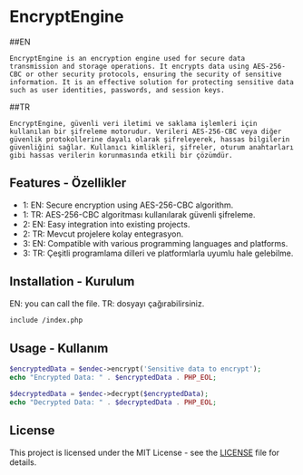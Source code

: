 # EncryptEngine

##EN
```
EncryptEngine is an encryption engine used for secure data transmission and storage operations. It encrypts data using AES-256-CBC or other security protocols, ensuring the security of sensitive information. It is an effective solution for protecting sensitive data such as user identities, passwords, and session keys.
```

##TR
```
EncryptEngine, güvenli veri iletimi ve saklama işlemleri için kullanılan bir şifreleme motorudur. Verileri AES-256-CBC veya diğer güvenlik protokollerine dayalı olarak şifreleyerek, hassas bilgilerin güvenliğini sağlar. Kullanıcı kimlikleri, şifreler, oturum anahtarları gibi hassas verilerin korunmasında etkili bir çözümdür.
```

## Features - Özellikler

- 1: EN: Secure encryption using AES-256-CBC algorithm.
- 1: TR: AES-256-CBC algoritması kullanılarak güvenli şifreleme.
- 2: EN: Easy integration into existing projects.
- 2: TR: Mevcut projelere kolay entegrasyon.
- 3: EN: Compatible with various programming languages and platforms.
- 3: TR: Çeşitli programlama dilleri ve platformlarla uyumlu hale gelebilme.



## Installation - Kurulum

EN: you can call the file.
TR: dosyayı çağırabilirsiniz.

```bash
include /index.php
```

## Usage - Kullanım

```php
$encryptedData = $endec->encrypt('Sensitive data to encrypt');
echo "Encrypted Data: " . $encryptedData . PHP_EOL;

$decryptedData = $endec->decrypt($encryptedData);
echo "Decrypted Data: " . $decryptedData . PHP_EOL;
```

## License
This project is licensed under the MIT License - see the [LICENSE](https://github.com/imehmetgenc/encryptEngine/blob/main/LICENSE) file for details.

